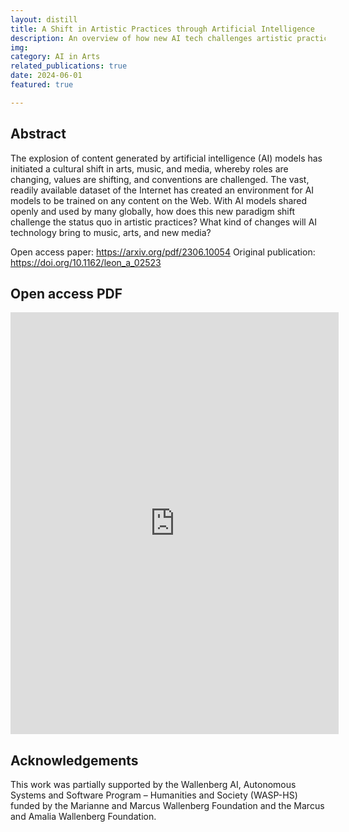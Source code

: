 ```yaml
---
layout: distill
title: A Shift in Artistic Practices through Artificial Intelligence
description: An overview of how new AI tech challenges artistic practices
img: 
category: AI in Arts
related_publications: true
date: 2024-06-01
featured: true

---
```

## Abstract

The explosion of content generated by artificial intelligence (AI) models has
initiated a cultural shift in arts, music, and media, whereby roles are changing,
values are shifting, and conventions are challenged. The vast, readily available
dataset of the Internet has created an environment for AI models to be trained on
any content on the Web. With AI models shared openly and used by many globally,
how does this new paradigm shift challenge the status quo in artistic practices?
What kind of changes will AI technology bring to music, arts, and new media?


Open access paper: <https://arxiv.org/pdf/2306.10054>
Original publication: <https://doi.org/10.1162/leon_a_02523>

## Open access PDF

<embed src="https://arxiv.org/pdf/2306.10054" width="525px" height="675px" />

## Acknowledgements

This work was partially supported by the Wallenberg AI, Autonomous Systems and Software Program – Humanities and Society (WASP-HS) funded by the Marianne and Marcus Wallenberg Foundation and the Marcus and Amalia Wallenberg Foundation.